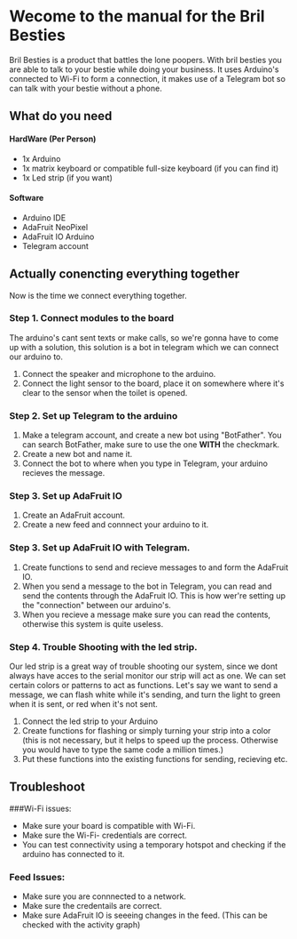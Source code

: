# Wecome to the manual for the Bril Besties
Bril Besties is a product that battles the lone poopers. With bril besties you are able to talk to your bestie while doing your business.
It uses Arduino's connected to Wi-Fi to form a connection, it makes use of a Telegram bot so can talk with your bestie without a phone.
## What do you need
#### HardWare (Per Person)
- 1x Arduino
- 1x matrix keyboard or compatible full-size keyboard (if you can find it)
- 1x Led strip (if you want)
#### Software
- Arduino IDE
- AdaFruit NeoPixel
- AdaFruit IO Arduino
- Telegram account
## Actually conencting everything together
Now is the time we connect everything together. 
 ### Step 1. Connect modules to the board
 The arduino's cant sent texts or make calls, so we're gonna have to come up with a solution, this solution is a bot in telegram which we can connect our arduino to.
1. Connect the speaker and microphone to the arduino.
2. Connect the light sensor to the board, place it on somewhere where it's clear to the sensor when the toilet is opened.
### Step 2. Set up Telegram to the arduino
1. Make a telegram account, and create a new bot using "BotFather". You can search BotFather, make sure to use the one **WITH** the checkmark.
2. Create a new bot and name it.
3. Connect the bot to where when you type in Telegram, your arduino recieves the message.
### Step 3. Set up AdaFruit IO
1. Create an AdaFruit account.
2. Create a new feed and connnect your arduino to it.
### Step 3. Set up AdaFruit IO with Telegram.
1. Create functions to send and recieve messages to and form the AdaFruit IO.
2. When you send a message to the bot in Telegram, you can read and send the contents through the AdaFruit IO. This is how wer're setting up the "connection" between our arduino's.
3. When you recieve a message make sure you can read the contents, otherwise this system is quite useless.
### Step 4. Trouble Shooting with the led strip.
Our led strip is a great way of trouble shooting our system, since we dont always have acces to the serial monitor our strip will act as one.
We can set certain colors or patterns to act as functions.
Let's say we want to send a message, we can flash white while it's sending, and turn the light to green when it is sent, or red when it's not sent.
1. Connect the led strip to your Arduino
2. Create functions for flashing or simply turning your strip into a color (this is not necessary, but it helps to speed up the process. Otherwise you would have to type the same code a million times.)
3. Put these functions into the existing functions for sending, recieving etc.
## Troubleshoot
###Wi-Fi issues:
- Make sure your board is compatible with Wi-Fi.
- Make sure the Wi-Fi- credentials are correct.
- You can test connectivity using a temporary hotspot and checking if the arduino has connected to it.
### Feed Issues:
- Make sure you are connnected to a network.
- Make sure the credentails are correct.
- Make sure AdaFruit IO is seeeing changes in the feed. (This can be checked with the activity graph)
